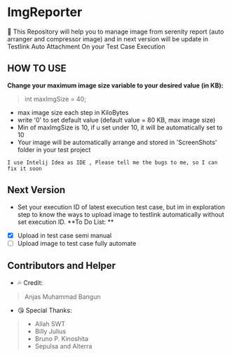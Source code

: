 # ImgReporter
:art: This Repository will help you to manage image from serenity report (auto arranger and compressor image) and in next version will be update in Testlink Auto Attachment On your Test Case Execution

## HOW TO USE
**Change your maximum image size variable to your desired value (in KB):**
>int maxImgSize = 40;
* max image size each step in KiloBytes
* write '0' to set default value (default value = 80 KB, max image size) 
* Min of maxImgSize is 10, if u set under 10, it will be automatically set to 10
* Your image will be automatically arrange and stored in 'ScreenShots' folder in your test project
```
I use Intelij Idea as IDE , Please tell me the bugs to me, so I can fix it soon
```


## Next Version
* Set your execution ID of latest execution test case, but im in exploration step to know the ways to upload image to testlink automatically without set execution ID.
**To Do List: **
- [x] Upload in test case semi manual
- [ ] Upload image to test case fully automate

## Contributors and Helper
- :sweat_drops: Credit:
> Anjas Muhammad Bangun

- :kissing_heart: Special Thanks:
> - Allah SWT
> - Billy Julius
> - Bruno P. Kinoshita
> - Sepulsa and Alterra
